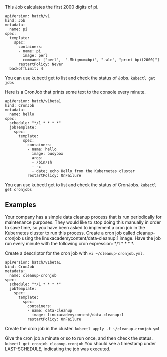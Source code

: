 This Job calculates the first 2000 digits of pi.
```
apiVersion: batch/v1
kind: Job
metadata:
  name: pi
spec:
  template:
    spec:
      containers:
      - name: pi
        image: perl
        command: ["perl",  "-Mbignum=bpi", "-wle", "print bpi(2000)"]
      restartPolicy: Never
  backoffLimit: 4
```

You can use kubectl get to list and check the status of Jobs. `kubectl get jobs`

Here is a CronJob that prints some text to the console every minute.
```
apiVersion: batch/v1beta1
kind: CronJob
metadata:
  name: hello
spec:
  schedule: "*/1 * * * *"
  jobTemplate:
    spec:
      template:
        spec:
          containers:
          - name: hello
            image: busybox
            args:
            - /bin/sh
            - -c
            - date; echo Hello from the Kubernetes cluster
          restartPolicy: OnFailure
```

You can use kubectl get to list and check the status of CronJobs. `kubectl get cronjobs`

## Examples
Your company has a simple data cleanup process that is run periodically for maintenance purposes. They would like to stop doing this manually in order to save time, so you have been asked to implement a cron job in the Kubernetes cluster to run this process. Create a cron job called cleanup-cronjob using the linuxacademycontent/data-cleanup:1 image. Have the job run every minute with the following cron expression: */1 * * * *.

Create a descriptor for the cron job with `vi ~/cleanup-cronjob.yml`.

```
apiVersion: batch/v1beta1
kind: CronJob
metadata:
  name: cleanup-cronjob
spec:
  schedule: "*/1 * * * *"
  jobTemplate:
    spec:
      template:
        spec:
          containers:
          - name: data-cleanup
            image: linuxacademycontent/data-cleanup:1
          restartPolicy: OnFailure
```

Create the cron job in the cluster. `kubectl apply -f ~/cleanup-cronjob.yml`

Give the cron job a minute or so to run once, and then check the status. `kubectl get cronjob cleanup-cronjob`
You should see a timestamp under LAST-SCHEDULE, indicating the job was executed.